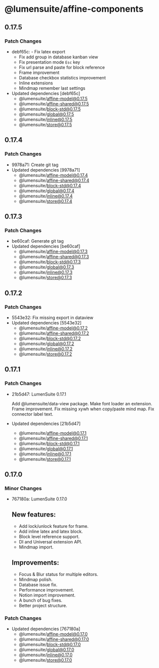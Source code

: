 # @lumensuite/affine-components

## 0.17.5

### Patch Changes

- debf65c: - Fix latex export
  - Fix add group in database kanban view
  - Fix presentation mode `Esc` key
  - Fix url parse and paste for block reference
  - Frame improvement
  - Database checkbox statistics improvement
  - Inline extensions
  - Mindmap remember last settings
- Updated dependencies [debf65c]
  - @lumensuite/affine-model@0.17.5
  - @lumensuite/affine-shared@0.17.5
  - @lumensuite/block-std@0.17.5
  - @lumensuite/global@0.17.5
  - @lumensuite/inline@0.17.5
  - @lumensuite/store@0.17.5

## 0.17.4

### Patch Changes

- 9978a71: Create git tag
- Updated dependencies [9978a71]
  - @lumensuite/affine-model@0.17.4
  - @lumensuite/affine-shared@0.17.4
  - @lumensuite/block-std@0.17.4
  - @lumensuite/global@0.17.4
  - @lumensuite/inline@0.17.4
  - @lumensuite/store@0.17.4

## 0.17.3

### Patch Changes

- be60caf: Generate git tag
- Updated dependencies [be60caf]
  - @lumensuite/affine-model@0.17.3
  - @lumensuite/affine-shared@0.17.3
  - @lumensuite/block-std@0.17.3
  - @lumensuite/global@0.17.3
  - @lumensuite/inline@0.17.3
  - @lumensuite/store@0.17.3

## 0.17.2

### Patch Changes

- 5543e32: Fix missing export in dataview
- Updated dependencies [5543e32]
  - @lumensuite/affine-model@0.17.2
  - @lumensuite/affine-shared@0.17.2
  - @lumensuite/block-std@0.17.2
  - @lumensuite/global@0.17.2
  - @lumensuite/inline@0.17.2
  - @lumensuite/store@0.17.2

## 0.17.1

### Patch Changes

- 21b5d47: LumenSuite 0.17.1

  Add @lumensuite/data-view package.
  Make font loader an extension.
  Frame improvement.
  Fix missing xywh when copy/paste mind map.
  Fix connector label text.

- Updated dependencies [21b5d47]
  - @lumensuite/affine-model@0.17.1
  - @lumensuite/affine-shared@0.17.1
  - @lumensuite/block-std@0.17.1
  - @lumensuite/global@0.17.1
  - @lumensuite/inline@0.17.1
  - @lumensuite/store@0.17.1

## 0.17.0

### Minor Changes

- 767180a: LumenSuite 0.17.0

  ## New features:

  - Add lock/unlock feature for frame.
  - Add inline latex and latex block.
  - Block level reference support.
  - DI and Universal extension API.
  - Mindmap import.

  ## Improvements:

  - Focus & Blur status for multiple editors.
  - Mindmap polish.
  - Database issue fix.
  - Performance improvement.
  - Notion import improvement.
  - A bunch of bug fixes.
  - Better project structure.

### Patch Changes

- Updated dependencies [767180a]
  - @lumensuite/affine-model@0.17.0
  - @lumensuite/affine-shared@0.17.0
  - @lumensuite/block-std@0.17.0
  - @lumensuite/global@0.17.0
  - @lumensuite/inline@0.17.0
  - @lumensuite/store@0.17.0
